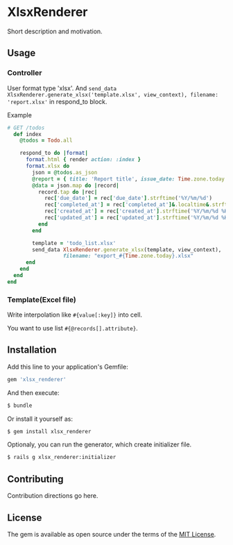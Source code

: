 # XlsxRenderer
Short description and motivation.

## Usage

### Controller

User format type 'xlsx'.
And `send_data XlsxRenderer.generate_xlsx('template.xlsx', view_context), filename: 'report.xlsx'`
in respond_to block.

Example

```ruby
# GET /todos
  def index
    @todos = Todo.all

    respond_to do |format|
      format.html { render action: :index }
      format.xlsx do
        json = @todos.as_json
        @report = { title: 'Report title', issue_date: Time.zone.today }
        @data = json.map do |record|
          record.tap do |rec|
            rec['due_date'] = rec['due_date'].strftime('%Y/%m/%d')
            rec['completed_at'] = rec['completed_at']&.localtime&.strftime('%Y/%m/%d %H:%M')
            rec['created_at'] = rec['created_at'].strftime('%Y/%m/%d %H:%M')
            rec['updated_at'] = rec['updated_at'].strftime('%Y/%m/%d %H:%M')
          end
        end

        template = 'todo_list.xlsx'
        send_data XlsxRenderer.generate_xlsx(template, view_context),
                  filename: "export_#{Time.zone.today}.xlsx"
      end
    end
  end
end
```

### Template(Excel file)

Write interpolation like `#{value[:key]}` into cell.

You want to use list `#{@records[].attribute}`.

## Installation
Add this line to your application's Gemfile:

```ruby
gem 'xlsx_renderer'
```

And then execute:
```bash
$ bundle
```

Or install it yourself as:
```bash
$ gem install xlsx_renderer
```

Optionaly, you can run the generator, which create initializer file.

```bash
$ rails g xlsx_renderer:initializer
```

## Contributing
Contribution directions go here.

## License
The gem is available as open source under the terms of the [MIT License](https://opensource.org/licenses/MIT).
